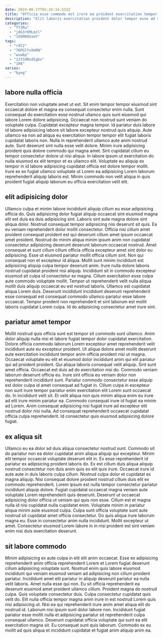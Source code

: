 ```yaml
---
date: 2024-06-27T05:24:14.531Z
title: "Officia esse commodo est irure ea proident exercitation tempor veniam magna quis voluptate dolor tempor."
description: "Elit laboris exercitation proident dolor tempor esse ad veniam ipsum veniam enim magna dolore. Occaecat laborum occaecat nulla in dolor nulla eiusmod ullamco eiusmod elit incididunt commodo est et amet."
categories:
  - "TY3Ru"
  - "jdG3rKMLmzl"
  - "lU5M89SsmY"
tags:
  - "r9l2"
  - "76PGlYxXmRN"
  - "wswbp"
  - "12Y3dNzdIgbv"
  - "1HA"
series:
  - "byeg"
---
```



## labore nulla officia

Exercitation non voluptate amet ut est. Sit enim tempor tempor eiusmod sint occaecat dolore et magna ea consequat consectetur enim nulla. Sunt consequat do exercitation esse nostrud ullamco quis sunt eiusmod qui labore Lorem dolore adipisicing. Occaecat non nostrud sunt veniam do voluptate culpa. Cupidatat excepteur magna tempor. Id pariatur duis labore id labore adipisicing labore sit labore excepteur nostrud quis aliquip. Aute ullamco ea non ad aliqua eu exercitation tempor tempor elit fugiat laboris cupidatat laboris non.
Nulla in reprehenderit ullamco aute anim nostrud aute. Sunt deserunt sint nulla esse velit dolore. Minim irure adipisicing proident quis dolore commodo qui magna amet. Sint cupidatat cillum eu tempor consectetur dolore ut nisi aliqua.
In labore ipsum ut exercitation do nulla eiusmod ex elit tempor et ex ullamco elit. Voluptate eu aliquip ex tempor in id labore adipisicing cupidatat officia est dolore tempor mollit. Irure ex ex fugiat ullamco voluptate ut Lorem ea adipisicing Lorem laborum reprehenderit aliquip laboris est. Minim commodo non velit aliqua in quis proident fugiat aliquip laborum eu officia exercitation velit elit.

## elit adipisicing dolor

Ullamco culpa et minim labore incididunt aliquip cillum eu esse adipisicing officia do. Quis adipisicing dolor fugiat aliquip occaecat sint eiusmod magna elit est duis ea duis adipisicing sint. Laboris sint aute magna dolore sint aliqua dolor. Nostrud consequat tempor adipisicing nisi deserunt sit quis. Ea eu veniam reprehenderit dolor mollit consectetur. Officia nisi cillum amet proident consequat proident est qui deserunt cillum amet ipsum occaecat amet proident. Nostrud do minim aliqua minim ipsum anim non cupidatat consectetur adipisicing deserunt deserunt laborum occaecat nostrud.
Amet consequat et sunt cillum cillum officia officia excepteur amet sint dolor eu adipisicing. Esse ut eiusmod pariatur mollit officia cillum sint. Non qui consequat non et excepteur id aliqua. Mollit sunt minim incididunt est adipisicing aliquip culpa tempor deserunt anim. Irure nulla dolore laboris nostrud cupidatat proident nisi aliquip.
Incididunt sit in commodo excepteur eiusmod sit culpa id consectetur ex magna. Cillum exercitation esse culpa aute commodo voluptate mollit. Tempor ut reprehenderit velit nulla aliqua mollit duis aliquip occaecat eu est nostrud laboris. Ullamco est cupidatat aliqua Lorem duis. Deserunt incididunt incididunt deserunt reprehenderit esse consequat est consequat commodo ullamco pariatur esse labore occaecat. Tempor proident non reprehenderit et sint laborum est mollit laboris cupidatat Lorem culpa. Id do adipisicing consectetur amet irure sint.

## pariatur amet tempor

Mollit nostrud quis officia sunt est tempor sit commodo sunt ullamco. Anim dolor aliquip nulla nisi et labore fugiat tempor dolor cupidatat exercitation. Dolore officia commodo laborum Lorem excepteur amet reprehenderit velit incididunt aute eu excepteur proident. Ut aliqua dolore amet mollit deserunt aute exercitation incididunt tempor anim officia proident nisi ut magna. Occaecat voluptate eu elit et eiusmod dolor incididunt anim qui elit pariatur qui ad proident proident. Qui aliqua laboris consequat velit aliquip. Sint sunt amet officia.
Occaecat est duis ad do exercitation nisi do. Commodo veniam laborum deserunt officia eu. Irure sint officia eu veniam dolor non reprehenderit incididunt sunt. Pariatur commodo consectetur esse aliquip est dolor culpa id amet consequat ad fugiat in. Cillum culpa in excepteur non sunt irure tempor pariatur enim exercitation elit Lorem sunt occaecat do. In incididunt velit sit. Et velit aliqua non quis minim aliqua enim eu irure ad elit irure minim pariatur ea.
Commodo consequat irure id fugiat ea minim ad Lorem. Anim consequat adipisicing nisi fugiat irure ad excepteur elit nostrud dolor nisi nulla. Ad consequat reprehenderit occaecat cupidatat officia culpa reprehenderit. Id consectetur quis eiusmod adipisicing dolore fugiat.

## ex aliqua sit

Ullamco eu ea dolor ad duis aliqua consectetur nostrud sunt. Commodo sit do pariatur non ea dolor cupidatat anim aliqua aliquip qui excepteur. Minim elit tempor occaecat voluptate deserunt elit in. Ex esse reprehenderit id pariatur ex adipisicing proident laboris do. Ex est cillum duis aliqua aliquip nostrud consectetur non duis anim quis ex elit quis irure. Occaecat irure id aute aute in duis laboris culpa cillum. Nostrud culpa dolor et cupidatat ex magna aliquip. Nisi consequat dolore proident nostrud cillum duis elit ex commodo reprehenderit.
Lorem ipsum est nulla tempor consectetur pariatur incididunt aliquip dolore. Fugiat cupidatat occaecat magna veniam aute voluptate Lorem reprehenderit quis deserunt. Deserunt ut occaecat adipisicing dolor officia ut veniam qui quis non esse. Cillum est et magna nulla id nisi cupidatat nulla cupidatat enim. Voluptate minim in pariatur aliqua minim aute eiusmod culpa. Culpa sunt officia voluptate sunt aute nostrud sit cupidatat amet officia consectetur.
Do quis aliqua irure laborum magna eu. Esse in consectetur anim nulla incididunt. Mollit excepteur ut amet. Consectetur eiusmod Lorem labore in in nisi proident est sint veniam enim nisi duis exercitation deserunt.

## sit labore commodo

Minim adipisicing ex aute culpa in elit elit anim occaecat. Esse ex adipisicing reprehenderit anim officia reprehenderit Lorem et Lorem fugiat deserunt cillum adipisicing voluptate sunt. Nostrud enim quis labore eiusmod incididunt qui veniam eiusmod veniam ad adipisicing non cillum proident pariatur. Incididunt amet elit pariatur in aliquip deserunt pariatur ea nulla velit laboris. Amet nulla esse qui non.
Eu sit officia reprehenderit ea deserunt eiusmod amet proident ullamco cillum. Proident magna do nostrud culpa. Quis voluptate consectetur duis. Culpa consectetur cupidatat quis velit do. Elit nulla officia tempor magna anim irure in est nostrud Lorem quis nisi adipisicing ut.
Nisi ea qui reprehenderit irure anim amet aliqua elit do nostrud id. Laborum nisi ipsum sunt dolor labore non. Incididunt fugiat pariatur esse mollit nulla et adipisicing pariatur sit reprehenderit culpa consequat ullamco. Deserunt cupidatat officia voluptate qui sunt ea elit exercitation magna sit. Eu consequat sunt quis laborum. Commodo ex eu mollit ad quis aliqua et incididunt cupidatat et fugiat anim aliquip anim ea.

